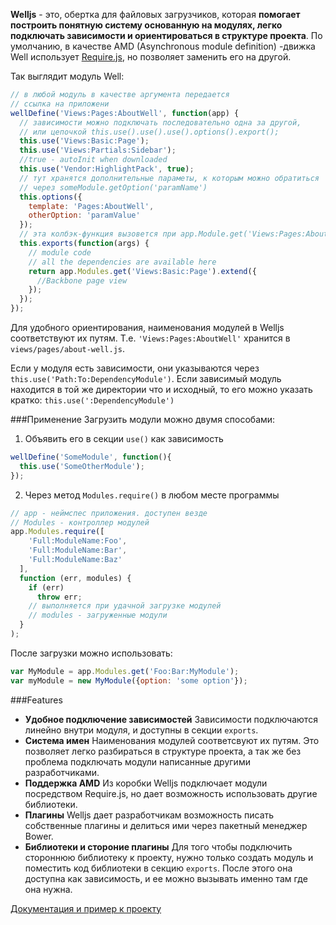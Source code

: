 __Welljs__ - это, обертка для файловых загрузчиков, которая __помогает построить понятную систему основанную на модулях, легко подключать зависимости и ориентироваться в структуре проекта__. По умолчанию, в качестве AMD (Asynchronous module definition) -движка Well использует [Require.js](http://requirejs.org/), но позволяет заменить его на другой.

Так выглядит модуль  Well:

```JavaScript
// в любой модуль в качестве аргумента передается
// ссылка на приложени
wellDefine('Views:Pages:AboutWell', function(app) {
  // зависимости можно подключать последовательно одна за другой, 
  // или цепочкой this.use().use().use().options().export();
  this.use('Views:Basic:Page');
  this.use('Views:Partials:Sidebar');
  //true - autoInit when downloaded
  this.use('Vendor:HighlightPack', true);
  // тут хранятся дополнительные параметы, к которым можно обратиться 
  // через someModule.getOption('paramName')
  this.options({
    template: 'Pages:AboutWell',
    otherOption: 'paramValue'
  });
  // эта колбэк-функция вызовется при app.Module.get('Views:Pages:AboutWell');
  this.exports(function(args) {
    // module code
    // all the dependencies are available here
    return app.Modules.get('Views:Basic:Page').extend({
      //Backbone page view
    });
  });
});
```
Для удобного ориентирования, наименования модулей в Welljs соответствуют их путям. Т.е. `'Views:Pages:AboutWell'` хранится в `views/pages/about-well.js`. 


Если у модуля есть зависимости, они указываются через `this.use('Path:To:DependencyModule')`. Если зависимый модуль находится в той же директории что и исходный, то его можно указать кратко: `this.use(':DependencyModule')` 

###Применение
Загрузить модули можно двумя способами:

1) Объявить его в секции `use()` как зависимость
```javascript
wellDefine('SomeModule', function(){
  this.use('SomeOtherModule');
});
```

2) Через метод `Modules.require()` в любом месте программы
```javascript
// app - неймспес приложения. доступен везде
// Modules - контроллер модулей
app.Modules.require([
    'Full:ModuleName:Foo', 
    'Full:ModuleName:Bar', 
    'Full:ModuleName:Baz'
  ],
  function (err, modules) {
    if (err)
      throw err;
    // выполняется при удачной загрузке модулей
    // modules - загруженные модули
  }
);
```

После загрузки можно использовать:
```javascript
var MyModule = app.Modules.get('Foo:Bar:MyModule');
var myModule = new MyModule({option: 'some option'});
```

###Features
* __Удобное подключение зависимостей__ Зависимости подключаются линейно внутри модуля, и доступны в секции `exports`. 
* __Система имен__ Наименования модулей соответсвуют их путям. Это позволяет легко разбираться в структуре проекта, а так же без проблема подключать модули написанные другими разработчиками.
* __Поддержка AMD__ Из коробки Welljs подключает модули посредством Require.js, но дает возможность использовать другие библиотеки.
* __Плагины__ Welljs дает разработчикам возможность писать собственные плагины и делиться ими через пакетный менеджер Bower.
* __Библиотеки и стороние плагины__ Для того чтобы подключить стороннюю библиотеку к проекту, нужно только создать модуль и поместить код библиотеки в секцию `exports`. После этого она доступна как зависимость, и ее можно вызывать именно там где она нужна. 


[Документация и пример к проекту](http://welljs.org/#!docs )
